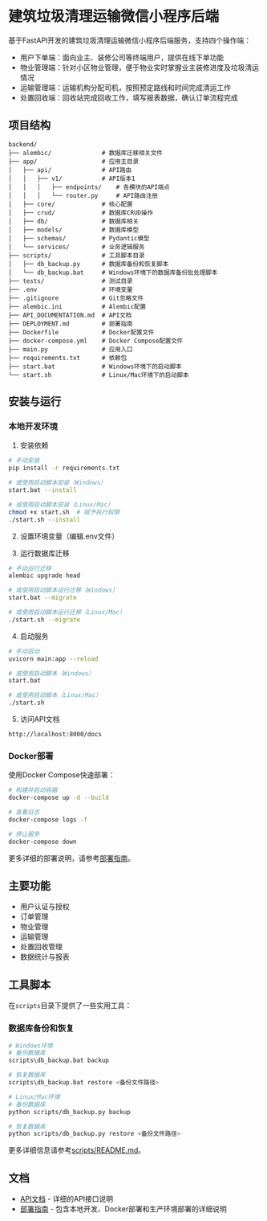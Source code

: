 # 建筑垃圾清理运输微信小程序后端

基于FastAPI开发的建筑垃圾清理运输微信小程序后端服务，支持四个操作端：

- 用户下单端：面向业主、装修公司等终端用户，提供在线下单功能
- 物业管理端：针对小区物业管理，便于物业实时掌握业主装修进度及垃圾清运情况
- 运输管理端：运输机构分配司机，按照预定路线和时间完成清运工作
- 处置回收端：回收站完成回收工作，填写报表数据，确认订单流程完成

## 项目结构

```
backend/
├── alembic/              # 数据库迁移相关文件
├── app/                  # 应用主目录
│   ├── api/              # API路由
│   │   ├── v1/           # API版本1
│   │   │   ├── endpoints/    # 各模块的API端点
│   │   │   └── router.py     # API路由注册
│   ├── core/             # 核心配置
│   ├── crud/             # 数据库CRUD操作
│   ├── db/               # 数据库相关
│   ├── models/           # 数据库模型
│   ├── schemas/          # Pydantic模型
│   └── services/         # 业务逻辑服务
├── scripts/              # 工具脚本目录
│   ├── db_backup.py      # 数据库备份和恢复脚本
│   └── db_backup.bat     # Windows环境下的数据库备份批处理脚本
├── tests/                # 测试目录
├── .env                  # 环境变量
├── .gitignore            # Git忽略文件
├── alembic.ini           # Alembic配置
├── API_DOCUMENTATION.md  # API文档
├── DEPLOYMENT.md         # 部署指南
├── Dockerfile            # Docker配置文件
├── docker-compose.yml    # Docker Compose配置文件
├── main.py               # 应用入口
├── requirements.txt      # 依赖包
├── start.bat             # Windows环境下的启动脚本
└── start.sh              # Linux/Mac环境下的启动脚本
```

## 安装与运行

### 本地开发环境

1. 安装依赖

```bash
# 手动安装
pip install -r requirements.txt

# 或使用启动脚本安装（Windows）
start.bat --install

# 或使用启动脚本安装（Linux/Mac）
chmod +x start.sh  # 赋予执行权限
./start.sh --install
```

2. 设置环境变量（编辑.env文件）

3. 运行数据库迁移

```bash
# 手动运行迁移
alembic upgrade head

# 或使用启动脚本运行迁移（Windows）
start.bat --migrate

# 或使用启动脚本运行迁移（Linux/Mac）
./start.sh --migrate
```

4. 启动服务

```bash
# 手动启动
uvicorn main:app --reload

# 或使用启动脚本（Windows）
start.bat

# 或使用启动脚本（Linux/Mac）
./start.sh
```

5. 访问API文档

```
http://localhost:8000/docs
```

### Docker部署

使用Docker Compose快速部署：

```bash
# 构建并启动容器
docker-compose up -d --build

# 查看日志
docker-compose logs -f

# 停止服务
docker-compose down
```

更多详细的部署说明，请参考[部署指南](./DEPLOYMENT.md)。

## 主要功能

- 用户认证与授权
- 订单管理
- 物业管理
- 运输管理
- 处置回收管理
- 数据统计与报表

## 工具脚本

在`scripts`目录下提供了一些实用工具：

### 数据库备份和恢复

```bash
# Windows环境
# 备份数据库
scripts\db_backup.bat backup

# 恢复数据库
scripts\db_backup.bat restore <备份文件路径>

# Linux/Mac环境
# 备份数据库
python scripts/db_backup.py backup

# 恢复数据库
python scripts/db_backup.py restore <备份文件路径>
```

更多详细信息请参考[scripts/README.md](./scripts/README.md)。

## 文档

- [API文档](./API_DOCUMENTATION.md) - 详细的API接口说明
- [部署指南](./DEPLOYMENT.md) - 包含本地开发、Docker部署和生产环境部署的详细说明